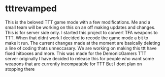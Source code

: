 # tttrevamped
This is the beloved TTT game mode with a few modifications. Me and a small team will be working on this on an off making updates 
and changes. This is for server side only.
I started this project to convert TFA weapons to TTT. 
When that didnt work I decided to recode the game mode a bit to make it run.
The current changes made at the moment are basically deleting a line of coding thats unneccasary.
We are working on making this ttt have fixed hitboxes and more.
This was made for the DemonicGamers TTT server originally
I have decided to release this for people who want some weapons that are currently incompatable for TTT
But I dont plan on stopping there

